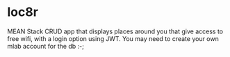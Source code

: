 # loc8r
MEAN Stack CRUD app that displays places around you that give access to free wifi, with a login option using JWT.
You may need to create your own mlab account for the db :-;
